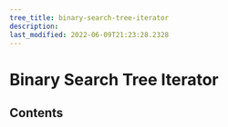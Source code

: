 ```yaml
---
tree_title: binary-search-tree-iterator
description: 
last_modified: 2022-06-09T21:23:28.2328
---
```


# Binary Search Tree Iterator

## Contents
